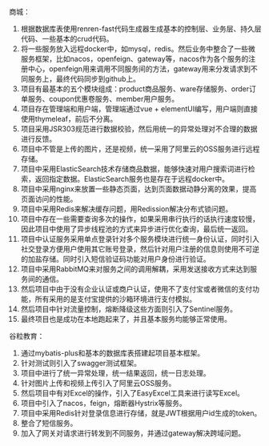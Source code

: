 商城：

1. 根据数据库表使用renren-fast代码生成器生成基本的控制层、业务层、持久层代码、一些基本的crud代码。
2. 将一些服务放入远程docker中，如mysql，redis。然后业务中整合了一些微服务框架，比如nacos，openfeign、gateway等，nacos作为各个服务的注册中心，openfeign用来调用不同服务间的方法，gateway用来分发请求到不同服务上，最终代码同步到github上。
3. 项目有最基本的五个模块组成：product商品服务、ware存储服务、order订单服务、coupon优惠卷服务、member用户服务。
4. 项目存在管理端和用户端，管理端通过vue + elementUI编写，用户端则直接使用thymeleaf，前后不分离。
5. 项目采用JSR303规范进行数据校验，然后用统一的异常处理对不合理的数据进行反馈。
6. 项目中不管是上传的图片，还是视频，统一采用了阿里云的OSS服务进行远程存储。
7. 项目中采用ElasticSearch技术存储商品数据，能够快速对用户搜索词进行检索，返回指定数据。ElasticSearch服务也是存在于远程docker中。
8. 项目中采用nginx来放置一些静态页面，达到页面数据动静分离的效果，提高页面访问的性能。
9. 项目中采用Redis来解决缓存问题，用Redission解决分布式锁问题。
10. 项目中存在一些需要查询多次的操作，如果采用串行执行的话执行速度较慢，因此项目中使用了异步线程池的方式来异步进行优化查询，最后统一返回。
11. 项目中认证服务采用单点登录针对多个服务模块进行统一身份认证，同时引入社交登录方便用户使用其它账号登录，然后针对用户注册的信息则使用不可逆的加盐存储。同时引入短信验证码功能对用户身份进行验证。
12. 项目中采用RabbitMQ来对服务之间的调用解耦，采用发送接收方式来达到服务间的通信。
13. 然后项目中由于没有企业认证或商户认证，使用不了支付宝或者微信的支付功能，所有采用的是支付宝提供的沙箱环境进行支付模拟。
14. 然后项目中针对流量控制，熔断降级这些方面则引入了Sentinel服务。
15. 最终项目也是成功在本地跑起来了，并且基本服务均能够正常使用。





谷粒教育：

1. 通过mybatis-plus和基本的数据库表搭建起项目基本框架。
2. 针对测试则引入了swagger测试框架。
3. 项目中进行了统一异常处理，统一结果返回，统一日志处理。
4. 针对图片上传和视频上传引入了阿里云OSS服务。
5. 然后项目中有对Excel的操作，引入了EasyExcel工具来进行读写Excel。
6. 项目中引入了nacos，feign，熔断器Hystrix等服务。
7. 项目中采用Redis针对登录信息进行存储，就是JWT根据用户id生成的token。
8. 整合了短信服务。
9. 加入了网关对请求进行转发到不同服务，并通过gateway解决跨域问题。